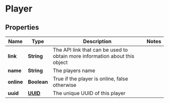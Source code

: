 
# Player

## Properties
Name | Type | Description | Notes
------------ | ------------- | ------------- | -------------
**link** | **String** | The API link that can be used to obtain more information about this object | 
**name** | **String** | The players name | 
**online** | **Boolean** | True if the player is online, false otherwise | 
**uuid** | [**UUID**](UUID.md) | The unique UUID of this player | 



